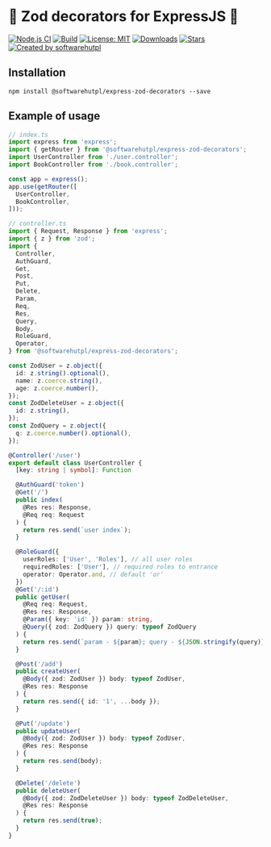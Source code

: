 # 🚀 Zod decorators for ExpressJS 🚀

[![Node.js CI](https://github.com/softwarehutpl/express-zod-decorators/actions/workflows/node.js.yml/badge.svg)](https://github.com/softwarehutpl/express-zod-decorators/actions/workflows/node.js.yml)
[![Build](https://img.shields.io/github/actions/workflow/status/softwarehutpl/express-zod-decorators/node.js.yml)](https://img.shields.io/github/actions/workflow/status/softwarehutpl/express-zod-decorators/node.js.yml)
[![License: MIT](https://img.shields.io/github/license/softwarehutpl/express-zod-decorators)](https://img.shields.io/github/license/softwarehutpl/express-zod-decorators)
[![Downloads](https://img.shields.io/npm/dt/@softwarehutpl/express-zod-decorators)](https://img.shields.io/npm/dt/@softwarehutpl/express-zod-decorators)
[![Stars](https://img.shields.io/github/stars/softwarehutpl/express-zod-decorators)](https://img.shields.io/github/stars/softwarehutpl/express-zod-decorators)
[![Created by softwarehutpl](https://img.shields.io/badge/created%20by-@softwarehutpl-f05322.svg)](https://img.shields.io/badge/created%20by-@softwarehutpl-f05322.svg)

## Installation
```
npm install @softwarehutpl/express-zod-decorators --save
```

## Example of usage
```typescript
// index.ts
import express from 'express';
import { getRouter } from '@softwarehutpl/express-zod-decorators';
import UserController from './user.controller';
import BookController from './book.controller';

const app = express();
app.use(getRouter([
  UserController,
  BookController,
]));
```
```typescript
// controller.ts
import { Request, Response } from 'express';
import { z } from 'zod';
import {
  Controller,
  AuthGuard,
  Get,
  Post,
  Put,
  Delete,
  Param,
  Req,
  Res,
  Query,
  Body,
  RoleGuard,
  Operator,
} from '@softwarehutpl/express-zod-decorators';

const ZodUser = z.object({
  id: z.string().optional(),
  name: z.coerce.string(),
  age: z.coerce.number(),
});
const ZodDeleteUser = z.object({
  id: z.string(),
});
const ZodQuery = z.object({
  q: z.coerce.number().optional(),
});

@Controller('/user')
export default class UserController {
  [key: string | symbol]: Function

  @AuthGuard('token')
  @Get('/')
  public index(
    @Res res: Response,
    @Req req: Request
  ) {
    return res.send(`user index`);
  }

  @RoleGuard({
    userRoles: ['User', 'Roles'], // all user roles
    requiredRoles: ['User'], // required roles to entrance
    operator: Operator.and, // default 'or'
  })
  @Get('/:id')
  public getUser(
    @Req req: Request,
    @Res res: Response,
    @Param({ key: 'id' }) param: string,
    @Query({ zod: ZodQuery }) query: typeof ZodQuery
  ) {
    return res.send(`param - ${param}; query - ${JSON.stringify(query)}`);
  }

  @Post('/add')
  public createUser(
    @Body({ zod: ZodUser }) body: typeof ZodUser,
    @Res res: Response
  ) {
    return res.send({ id: '1', ...body });
  }

  @Put('/update')
  public updateUser(
    @Body({ zod: ZodUser }) body: typeof ZodUser,
    @Res res: Response
  ) {
    return res.send(body);
  }

  @Delete('/delete')
  public deleteUser(
    @Body({ zod: ZodDeleteUser }) body: typeof ZodDeleteUser,
    @Res res: Response
  ) {
    return res.send(true);
  }
}
```
